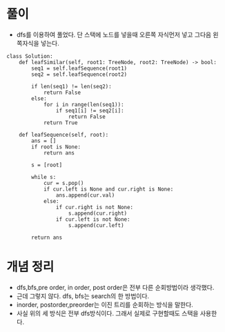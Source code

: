 

# 풀이
- dfs를 이용하여 풀었다. 단 스택에 노드를 넣을때 오른쪽 자식먼저 넣고 그다음 왼쪽자식을 넣는다.
```python3
class Solution:
    def leafSimilar(self, root1: TreeNode, root2: TreeNode) -> bool:
        seq1 = self.leafSequence(root1)
        seq2 = self.leafSequence(root2)
        
        if len(seq1) != len(seq2):
            return False
        else:
            for i in range(len(seq1)):
                if seq1[i] != seq2[i]:
                    return False
            return True
        
    def leafSequence(self, root):
        ans = []
        if root is None:
            return ans
        
        s = [root]
        
        while s:
            cur = s.pop()
            if cur.left is None and cur.right is None:
                ans.append(cur.val)
            else:
                if cur.right is not None:
                    s.append(cur.right)
                if cur.left is not None:
                    s.append(cur.left)
                
        return ans
```

# 개념 정리
- dfs,bfs,pre order, in order, post order은 전부 다른 순회방법이라 생각했다.
- 근데 그렇지 않다. dfs, bfs는 search의 한 방법이다.
- inorder, postorder,preorder는 이진 트리를 순회하는 방식을 말한다.
- 사실 위의 세 방식은 전부 dfs방식이다. 그래서 실제로 구현할때도 스택을 사용한다.
